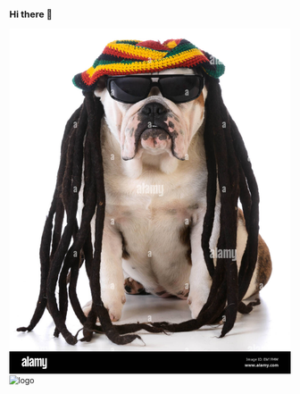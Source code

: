 ### Hi there 👋
![logo](https://github.com/mmrojoo/mmrojoo/blob/main/assets/Imagen%20de%20WhatsApp%202023-02-21%20a%20las%2012.04.57.jpg)
![logo]([https://github.com/mmrojoo/mmrojoo/blob/main/assets/Imagen%20de%20WhatsApp%202023-02-21%20a%20las%2012.04.57.jpg](https://github.com/mmrojoo/mmrojoo/blob/main/assets/b2a97f8b-fede-49f9-8d18-e4198274b937_alta-libre-aspect-ratio_default_0.jpg))

<!--
**mmrojoo/mmrojoo** is a ✨ _special_ ✨ repository because its `README.md` (this file) appears on your GitHub profile.

Here are some ideas to get you started:

- 🔭 I’m currently working on ...
- 🌱 I’m currently learning ...
- 👯 I’m looking to collaborate on ...
- 🤔 I’m looking for help with ...
- 💬 Ask me about ...
- 📫 How to reach me: ...
- 😄 Pronouns: ...
- ⚡ Fun fact: ...
-->
